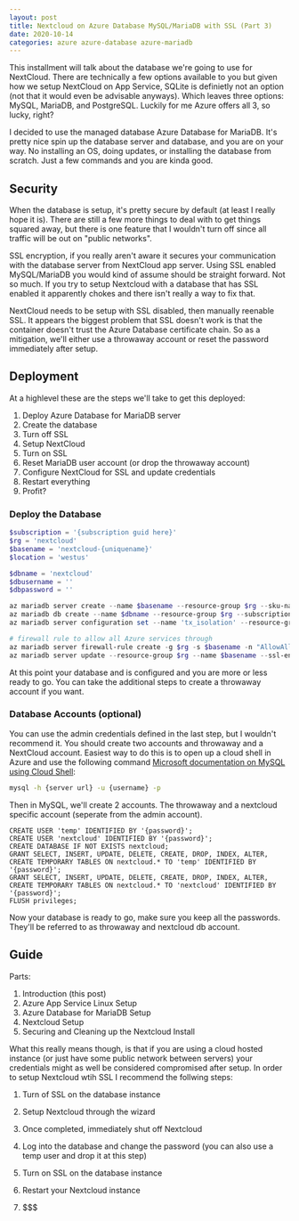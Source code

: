 ```yaml
---
layout: post
title: Nextcloud on Azure Database MySQL/MariaDB with SSL (Part 3)
date: 2020-10-14
categories: azure azure-database azure-mariadb
---
```


This installment will talk about the database we're going to use for NextCloud.  There are technically a few options available to you but given how we setup NextCloud on App Service, SQLite is definietly not an option (not that it would even be advisable anyways).  Which leaves three options: MySQL, MariaDB, and PostgreSQL.  Luckily for me Azure offers all 3, so lucky, right?

I decided to use the managed database Azure Database for MariaDB.  It's pretty nice spin up the database server and database, and you are on your way.  No installing an OS, doing updates, or installing the database from scratch.  Just a few commands and you are kinda good.

## Security

When the database is setup, it's pretty secure by default (at least I really hope it is).  There are still a few more things to deal with to get things squared away, but there is one feature that I wouldn't turn off since all traffic will be out on "public networks".

SSL encryption, if you really aren't aware it secures your communication with the database server from NextCloud app server.  Using SSL enabled MySQL/MariaDB you would kind of assume should be straight forward.  Not so much.  If you try to setup Nextcloud with a database that has SSL enabled it apparently chokes and there isn't really a way to fix that.

NextCloud needs to be setup with SSL disabled, then manually reenable SSL.  It appears the biggest problem that SSL doesn't work is that the container doesn't trust the Azure Database certificate chain.  So as a mitigation, we'll either use a throwaway account or reset the password immediately after setup.

## Deployment

At a highlevel these are the steps we'll take to get this deployed:

1. Deploy Azure Database for MariaDB server
1. Create the database
1. Turn off SSL
1. Setup NextCloud
1. Turn on SSL
1. Reset MariaDB user account (or drop the throwaway account)
1. Configure NextCloud for SSL and update credentials
1. Restart everything
1. Profit?

### Deploy the Database

```powershell
$subscription = '{subscription guid here}'
$rg = 'nextcloud'
$basename = 'nextcloud-{uniquename}'
$location = 'westus'

$dbname = 'nextcloud'
$dbusername = ''
$dbpassword = ''

az mariadb server create --name $basename --resource-group $rg --sku-name 'B_Gen5_1' --admin-user $dbusername --admin-password $dbpassword --location $location --subscription $subscription --ssl-enforcement Disabled
az mariadb db create --name $dbname --resource-group $rg --subscription $subscription --server-name $basename
az mariadb server configuration set --name 'tx_isolation' --resource-group $rg --server $basename --value 'READ-COMMITTED'

# firewall rule to allow all Azure services through
az mariadb server firewall-rule create -g $rg -s $basename -n "AllowAllWindowsAzureIps" --start-ip-address "0.0.0.0" --end-ip-address "0.0.0.0"
az mariadb server update --resource-group $rg --name $basename --ssl-enforcement Disabled
```
At this point your database and is configured and you are more or less ready to go.  You can take the additional steps to create a throwaway account if you want.

### Database Accounts (optional)

You can use the admin credentials defined in the last step, but I wouldn't recommend it.  You should create two accounts and throwaway and a NextCloud account.  Easiest way to do this is to open up a cloud shell in Azure and use the following command [Microsoft documentation on MySQL using Cloud Shell](https://docs.microsoft.com/en-us/azure/mariadb/tutorial-design-database-cli#use-azure-cloud-shell):

```bash
mysql -h {server url} -u {username} -p
```

Then in MySQL, we'll create 2 accounts.  The throwaway and a nextcloud specific account (seperate from the admin account).

```
CREATE USER 'temp' IDENTIFIED BY '{password}';
CREATE USER 'nextcloud' IDENTIFIED BY '{password}';
CREATE DATABASE IF NOT EXISTS nextcloud;
GRANT SELECT, INSERT, UPDATE, DELETE, CREATE, DROP, INDEX, ALTER, CREATE TEMPORARY TABLES ON nextcloud.* TO 'temp' IDENTIFIED BY '{password}';
GRANT SELECT, INSERT, UPDATE, DELETE, CREATE, DROP, INDEX, ALTER, CREATE TEMPORARY TABLES ON nextcloud.* TO 'nextcloud' IDENTIFIED BY '{password}';
FLUSH privileges;
```

Now your database is ready to go, make sure you keep all the passwords. They'll be referred to as throwaway and nextcloud db account.

## Guide

Parts:
1. Introduction (this post)
1. Azure App Service Linux Setup
1. Azure Database for MariaDB Setup
1. Nextcloud Setup
1. Securing and Cleaning up the Nextcloud Install



What this really means though, is that if you are using a cloud hosted instance (or just have some public network between servers) your credentials might as well be considered compromised after setup.  In order to setup Nextcloud wtih SSL I recommend the follwing steps:

1. Turn of SSL on the database instance
1. Setup Nextcloud through the wizard
1. Once completed, immediately shut off Nextcloud
1. Log into the database and change the password (you can also use a temp user and drop it at this step)

1. Turn on SSL on the database instance
1. Restart your Nextcloud instance
1. $$$
